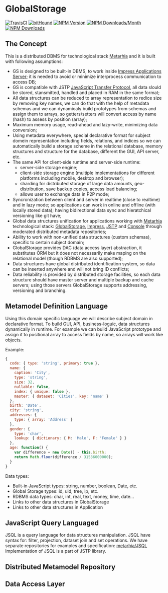 # GlobalStorage

[![TravisCI](https://travis-ci.org/metarhia/globalstorage.svg?branch=master)](https://travis-ci.org/metarhia/globalstorage)
[![bitHound](https://www.bithound.io/github/metarhia/globalstorage/badges/score.svg)](https://www.bithound.io/github/metarhia/globalstorage)
[![NPM Version](https://badge.fury.io/js/globalstorage.svg)](https://badge.fury.io/js/globalstorage)
[![NPM Downloads/Month](https://img.shields.io/npm/dm/globalstorage.svg)](https://www.npmjs.com/package/globalstorage)
[![NPM Downloads](https://img.shields.io/npm/dt/globalstorage.svg)](https://www.npmjs.com/package/globalstorage)


## The Concept

This is a distributed DBMS for technological stack [Metarhia](https://github.com/metarhia/Metarhia) and it is built with following assumptions:
* GS is designed to be built-in DBMS, to work inside [Impress Applications Server](https://github.com/metarhia/impress); it is needed to avoid or minimize interprocess communication to access DB;
* GS is compatible with JSTP [JavaScript Transfer Protocol](https://github.com/metarhia/jstp), all data slould be stored, stansmitted, handled and placed in RAM in the same format;
* All data structures can be reduced to array representation to redice size by removing key names, we can do that with the help of metadata schemas and we can dynamicaly build prototypes from schemas and assign them to arrays, so getters/setters will convert access by name (hash) to assess by position (array);
* Maximum memory usage, read-ahead and lazy-write, minimizing data conversion;
* Using metadata everywhere, special declarative format for subject domein representation including fields, relations, and indices so we can automatically build a storage scheme in the relational database, memory structures and  structure for the database, different the GUI, API server, etc.
* The same API for client-side runtime and server-side runtime:
  - server-side storage engine;
  - client-side storage engine (multiple implementations for different platforms including mobile, desktop and browser);
  - sharding for distributed storage of large data amounts, geo-distribution, save backup copies, access load balancing;
  - allows user to exchange data in P2P mode;
* Syncronization between client and server in realtime (close to realtime) and in lazy mode; so applications can work in online and offline (with locally stored data); having bidirectional data sync and hieratchical versioning like git have;
* Global data structures unification for applications working with [Metarhia](https://github.com/metarhia/Metarhia) technological stack: [GlobalStorage](https://github.com/metarhia/globalgtorage), [Impress](https://github.com/metarhia/impress), [JSTP](https://github.com/metarhia/jstp) and [Console](https://github.com/metarhia/console) through moderated distributed metadata repositories;
* Ability to work with non-unified data structures (custom schemas), specific to certain subject domain;
* GlobalStorage provides DAC (data access layer) abstraction, it substitutes ORM but it does not necessarily make maping on the relational model (though RDBMS are also supported);
* Data structures have global distributed identification system, so data can be inserted anywhere and will not bring ID  conflicts;
* Data reliability is provided by distributed storage facilities, so each data structure should have master server and multiple backup and cache servers; using those servers GlobalStorage supports addressing, versioning and branching.

## Metamodel Definition Language

Using this domain specific language we will describe subject domain in declarative format. To build GUI, API, business-loguic, data structures dynamically in runtime. For example we can build JavaScript prototype and assign it to positional array to access fields by name, so arrays will work like objects.

Example:
```js
{
  code: { type: 'string', primary: true },
  name: {
    caption: 'City',
    type: 'string',
    size: 32,
    nullable: false,
    index: { unique: false },
    master: { dataset: 'Cities', key: 'name' }
  },
  birth: 'Date',
  city: 'string',
  addresses: {
    type: { array: 'Address' }
  },
  gender: {
    type: 'char',
    lookup: { dictionary: { M: 'Male', F: 'Female' } }
  },
  age: function() {
    var difference = new Date() - this.birth;
    return Math.floor(difference / 31536000000);
  }
}
```

Data types:
- Built-in JavaScript types: string, number, boolean, Date, etc.
- Global Storage types: id, uid, tree, ip, etc.
- RDBMS data types: char, int, real, text, money, time, date...
- Links to other data structures in GlobalStorage
- Links to other data structures in Application

## JavaScript Query Languaged 

JSQL is a query language for data structures manipulation. JSQL have syntax for: filter, projection, dataset join and set operations. We have separate repositories for examples and specification: [metarhia/JSQL](https://github.com/metarhia/JSQL) Implementation of JSQL is a part of JSTP library.

## Distributed Metamodel Repository

## Data Access Layer
